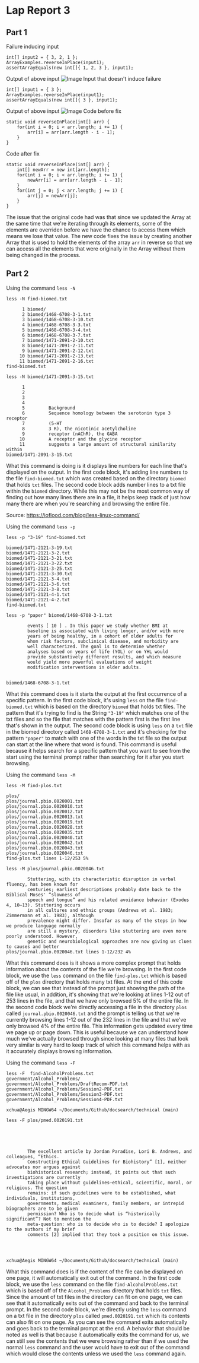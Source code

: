 # Lap Report 3
## Part 1
Failure inducing input
```
int[] input2 = { 3, 2, 1 };
ArrayExamples.reverseInPlace(input1);
assertArrayEquals(new int[]{ 1, 2, 3 }, input1);
```
Output of above input
![Image](OutputFailure.png)
Input that doesn't induce failure
```
int[] input1 = { 3 };
ArrayExamples.reverseInPlace(input1);
assertArrayEquals(new int[]{ 3 }, input1);
```
Output of above input
![Image](OutputSuccess.png)
Code before fix
```
static void reverseInPlace(int[] arr) {
    for(int i = 0; i < arr.length; i += 1) {
        arr[i] = arr[arr.length - i - 1];
    }
}
```
Code after fix
```
static void reverseInPlace(int[] arr) {
    int[] newArr = new int[arr.length];
    for(int i = 0; i < arr.length; i += 1) {
        newArr[i] = arr[arr.length - i - 1];
    }
    for(int j = 0; j < arr.length; j += 1) {
        arr[j] = newArr[j];
    }
}
```
The issue that the original code had was that since we updated the Array at the same time that we're iterating through its elements, some of the elements are overriden before we have the chance to access them which means we lose that value. The new code fixes the issue by creating another Array that is used to hold the elements of the array `arr` in reverse so that we can access all the elements that were originally in the Array without them being changed in the process. 
## Part 2
Using the command `less -N`
```
less -N find-biomed.txt

      1 biomed/
      2 biomed/1468-6708-3-1.txt
      3 biomed/1468-6708-3-10.txt
      4 biomed/1468-6708-3-3.txt
      5 biomed/1468-6708-3-4.txt
      6 biomed/1468-6708-3-7.txt
      7 biomed/1471-2091-2-10.txt
      8 biomed/1471-2091-2-11.txt
      9 biomed/1471-2091-2-12.txt
     10 biomed/1471-2091-2-13.txt
     11 biomed/1471-2091-2-16.txt
find-biomed.txt
```
```
less -N biomed/1471-2091-3-15.txt

      1
      2
      3
      4
      5         Background
      6         Sequence homology between the serotonin type 3 receptor
      7         (5-HT
      8         3 R), the nicotinic acetylcholine
      9         receptor (nAChR), the GABA
     10         A receptor and the glycine receptor
     11         suggests a large amount of structural similarity within
biomed/1471-2091-3-15.txt
```
What this command is doing is it displays line numbers for each line that's displayed on the output. In the first code block, it's adding line numbers to the file `find-biomed.txt` which was created based on the directory `biomed` that holds `txt` files. The second code block adds number lines to a txt file within the `biomed` directory. While this may not be the most common way of finding out how many lines there are in a file, it helps keep track of just how many there are when you're searching and browsing the entire file.

Source: https://ioflood.com/blog/less-linux-command/

Using the command `less -p`
```
less -p "3-19" find-biomed.txt

biomed/1471-2121-3-19.txt
biomed/1471-2121-3-2.txt
biomed/1471-2121-3-21.txt
biomed/1471-2121-3-22.txt
biomed/1471-2121-3-25.txt
biomed/1471-2121-3-30.txt
biomed/1471-2121-3-4.txt
biomed/1471-2121-3-6.txt
biomed/1471-2121-3-8.txt
biomed/1471-2121-4-1.txt
biomed/1471-2121-4-2.txt
find-biomed.txt
```
```
less -p "paper" biomed/1468-6708-3-1.txt

        events [ 10 ] . In this paper we study whether BMI at
        baseline is associated with living longer, and/or with more
        years of being healthy, in a cohort of older adults for
        whom risk factors, subclinical disease, and morbidity are
        well characterized. The goal is to determine whether
        analyses based on years of life (YOL) or on YHL would
        provide substantively different results, and which measure
        would yield more powerful evaluations of weight
        modification interventions in older adults.


biomed/1468-6708-3-1.txt
```
What this command does is it starts the output at the first occurrence of a specific pattern. In the first code block, it's using `less` on the file `find-biomed.txt` which is based on the directory `biomed` that holds txt files. The pattern that it's trying to find is the String `"3-19"` which matches one of the txt files and so the file that matches with the pattern first is the first line that's shown in the output. The second code block is using `less` on a `txt` file in the biomed directory called `1468-6708-3-1.txt` and it's checking for the pattern `"paper"` to match with one of the words in the txt file so the output can start at the line where that word is found. This command is useful because it helps search for a specific pattern that you want to see from the start using the terminal prompt rather than searching for it after you start browsing.

Using the command `less -M`
```
less -M find-plos.txt

plos/
plos/journal.pbio.0020001.txt
plos/journal.pbio.0020010.txt
plos/journal.pbio.0020012.txt
plos/journal.pbio.0020013.txt
plos/journal.pbio.0020019.txt
plos/journal.pbio.0020028.txt
plos/journal.pbio.0020035.txt
plos/journal.pbio.0020040.txt
plos/journal.pbio.0020042.txt
plos/journal.pbio.0020043.txt
plos/journal.pbio.0020046.txt
find-plos.txt lines 1-12/253 5%
```
```
less -M plos/journal.pbio.0020046.txt

        Stuttering, with its characteristic disruption in verbal fluency, has been known for
        centuries; earliest descriptions probably date back to the Biblical Moses' “slowness of
        speech and tongue” and his related avoidance behavior (Exodus 4, 10–13). Stuttering occurs
        in all cultures and ethnic groups (Andrews et al. 1983; Zimmermann et al. 1983), although
        prevalence might differ. Insofar as many of the steps in how we produce language normally
        are still a mystery, disorders like stuttering are even more poorly understood. However,
        genetic and neurobiological approaches are now giving us clues to causes and better
plos/journal.pbio.0020046.txt lines 1-12/232 4%
```
What this command does is it shows a more complex prompt that holds information about the contents of the file we're browsing. In the first code block, we use the `less` command on the file `find-plos.txt` which is based off of the `plos` directory that holds many txt files. At the end of this code block, we can see that instead of the prompt just showing the path of the file like usual, in addition, it's showing that we're looking at lines 1-12 out of 253 lines in the file, and that we have only browsed 5% of the entire file. In the second code block we're directly accessing a file in the directory `plos` called `journal.pbio.0020046.txt` and the prompt is telling us that we're currently browsing lines 1-12 out of the 232 lines in the file and that we've only browsed 4% of the entire file. This information gets updated every time we page up or page down. This is useful because we can understand how much we've actually browsed through since looking at many files that look very similar is very hard to keep track of which this command helps with as it accurately displays browsing information.

Using the command `less -F`
```
less -F  find-AlcoholProblems.txt
government/Alcohol_Problems/
government/Alcohol_Problems/DraftRecom-PDF.txt
government/Alcohol_Problems/Session2-PDF.txt
government/Alcohol_Problems/Session3-PDF.txt
government/Alcohol_Problems/Session4-PDF.txt

xchua@Aegis MINGW64 ~/Documents/Github/docsearch/technical (main)
```
```
less -F plos/pmed.0020191.txt





        The excellent article by Jordan Paradise, Lori B. Andrews, and colleagues, “Ethics.
        Constructing Ethical Guidelines for Biohistory” [1], neither advocates nor argues against
        biohistorical research; instead, it points out that such investigations are currently
        taking place without guidelines—ethical, scientific, moral, or religious. The question
        remains: if such guidelines were to be established, what individuals, institutions,
        governments, medical examiners, family members, or intrepid biographers are to be given
        permission? Who is to decide what is “historically significant”? Not to mention the
        meta-question: who is to decide who is to decide? I apologize to the authors if my brief
        comments [2] implied that they took a position on this issue.




xchua@Aegis MINGW64 ~/Documents/Github/docsearch/technical (main)
```
What this command does is if the content of the file can be displayed on one page, it will automatically exit out of the command. In the first code block, we use the `less` command on the file `find-AlcoholProblems.txt` which is based off of the `Alcohol_Problems` directory that holds `txt` files. Since the amount of txt files in the directory can fit on one page, we can see that it automatically exits out of the command and back to the terminal prompt. In the second code block, we're directly using the `less` command on a txt file in the directory `plos` called `pmed.0020191.txt` which its contents can also fit on one page. As you can see the command exits automatically and goes back to the terminal prompt at the end. A behavior that should be noted as well is that because it automatically exits the command for us, we can still see the contents that we were browsing rather than if we used the normal `less` command and the user would have to exit out of the command which would close the contents unless we used the `less` command again.
